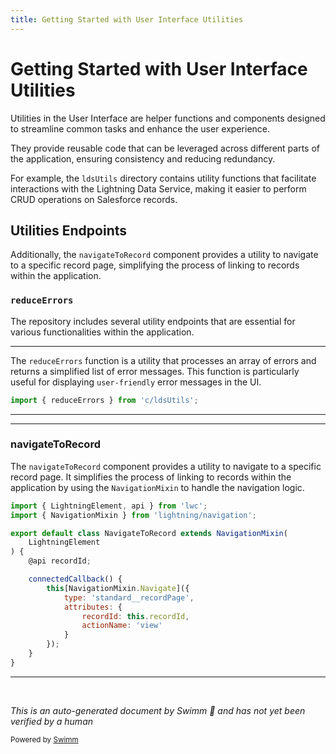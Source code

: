 ```yaml
---
title: Getting Started with User Interface Utilities
---
```

# Getting Started with User Interface Utilities

Utilities in the User Interface are helper functions and components designed to streamline common tasks and enhance the user experience.

They provide reusable code that can be leveraged across different parts of the application, ensuring consistency and reducing redundancy.

For example, the <SwmToken path="force-app/main/default/lwc/errorPanel/errorPanel.js" pos="2:13:13" line-data="import { reduceErrors } from &#39;c/ldsUtils&#39;;">`ldsUtils`</SwmToken> directory contains utility functions that facilitate interactions with the Lightning Data Service, making it easier to perform CRUD operations on Salesforce records.

## Utilities Endpoints

Additionally, the `navigateToRecord` component provides a utility to navigate to a specific record page, simplifying the process of linking to records within the application.

### <SwmToken path="force-app/main/default/lwc/errorPanel/errorPanel.js" pos="2:4:4" line-data="import { reduceErrors } from &#39;c/ldsUtils&#39;;">`reduceErrors`</SwmToken>

The repository includes several utility endpoints that are essential for various functionalities within the application.

<SwmSnippet path="/force-app/main/default/lwc/errorPanel/errorPanel.js" line="2">

---

The <SwmToken path="force-app/main/default/lwc/errorPanel/errorPanel.js" pos="2:4:4" line-data="import { reduceErrors } from &#39;c/ldsUtils&#39;;">`reduceErrors`</SwmToken> function is a utility that processes an array of errors and returns a simplified list of error messages. This function is particularly useful for displaying <SwmToken path="force-app/main/default/lwc/errorPanel/errorPanel.js" pos="9:7:9" line-data="    /** Generic / user-friendly message */">`user-friendly`</SwmToken> error messages in the UI.

```javascript
import { reduceErrors } from 'c/ldsUtils';
```

---

</SwmSnippet>

<SwmSnippet path="/force-app/main/default/lwc/navigateToRecord/navigateToRecord.js" line="1">

---

### navigateToRecord

The `navigateToRecord` component provides a utility to navigate to a specific record page. It simplifies the process of linking to records within the application by using the <SwmToken path="force-app/main/default/lwc/navigateToRecord/navigateToRecord.js" pos="2:4:4" line-data="import { NavigationMixin } from &#39;lightning/navigation&#39;;">`NavigationMixin`</SwmToken> to handle the navigation logic.

```javascript
import { LightningElement, api } from 'lwc';
import { NavigationMixin } from 'lightning/navigation';

export default class NavigateToRecord extends NavigationMixin(
    LightningElement
) {
    @api recordId;

    connectedCallback() {
        this[NavigationMixin.Navigate]({
            type: 'standard__recordPage',
            attributes: {
                recordId: this.recordId,
                actionName: 'view'
            }
        });
    }
}
```

---

</SwmSnippet>

&nbsp;

*This is an auto-generated document by Swimm 🌊 and has not yet been verified by a human*

<SwmMeta version="3.0.0" repo-id="Z2l0aHViJTNBJTNBZHJlYW1ob3VzZS1sd2MlM0ElM0FTd2ltbS1EZW1v" repo-name="dreamhouse-lwc"><sup>Powered by [Swimm](/)</sup></SwmMeta>
